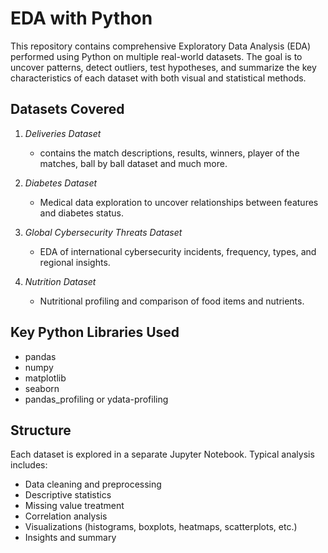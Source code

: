 # EDA with Python

This repository contains comprehensive Exploratory Data Analysis (EDA) performed using Python on multiple real-world datasets. The goal is to uncover patterns, detect outliers, test hypotheses, and summarize the key characteristics of each dataset with both visual and statistical methods.

## Datasets Covered

1. *Deliveries Dataset*  
   - contains the match descriptions, results, winners, player of the matches, ball by ball dataset and much more.

2. *Diabetes Dataset*  
   - Medical data exploration to uncover relationships between features and diabetes status.

3. *Global Cybersecurity Threats Dataset*  
   - EDA of international cybersecurity incidents, frequency, types, and regional insights.

4. *Nutrition Dataset*  
   - Nutritional profiling and comparison of food items and nutrients.

## Key Python Libraries Used
- pandas
- numpy
- matplotlib
- seaborn
- pandas_profiling or ydata-profiling

## Structure

Each dataset is explored in a separate Jupyter Notebook. Typical analysis includes:
- Data cleaning and preprocessing
- Descriptive statistics
- Missing value treatment
- Correlation analysis
- Visualizations (histograms, boxplots, heatmaps, scatterplots, etc.)
- Insights and summary
